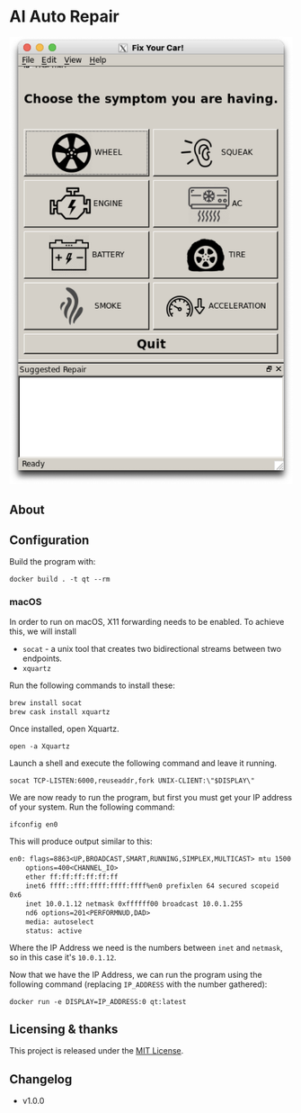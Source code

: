 
# AI Auto Repair

![main](imgs/main.png)

## About

<!-- more detail -->

## Configuration

<!-- how to set up -->

Build the program with:

    docker build . -t qt --rm

### macOS
In order to run on macOS, X11 forwarding needs to be enabled. To achieve this, we will install
- `socat` - a unix tool that creates two bidirectional streams between two endpoints.
- `xquartz`

Run the following commands to install these:

    brew install socat
    brew cask install xquartz

Once installed, open Xquartz.

    open -a Xquartz

Launch a shell and execute the following command and leave it running.

    socat TCP-LISTEN:6000,reuseaddr,fork UNIX-CLIENT:\"$DISPLAY\"

We are now ready to run the program, but first you must get your IP address of your system. Run the following command:

    ifconfig en0

This will produce output similar to this:

```
en0: flags=8863<UP,BROADCAST,SMART,RUNNING,SIMPLEX,MULTICAST> mtu 1500
	options=400<CHANNEL_IO>
	ether ff:ff:ff:ff:ff:ff
	inet6 ffff::fff:ffff:ffff:ffff%en0 prefixlen 64 secured scopeid 0x6
	inet 10.0.1.12 netmask 0xffffff00 broadcast 10.0.1.255
	nd6 options=201<PERFORMNUD,DAD>
	media: autoselect
	status: active
```
Where the IP Address we need is the numbers between `inet` and `netmask`, so in this case it's `10.0.1.12`.

Now that we have the IP Address, we can run the program using the following command (replacing `IP_ADDRESS` with the number gathered):

    docker run -e DISPLAY=IP_ADDRESS:0 qt:latest
## Licensing & thanks

This project is released under the [MIT License](./LICENSE.txt).

## Changelog

- v1.0.0
